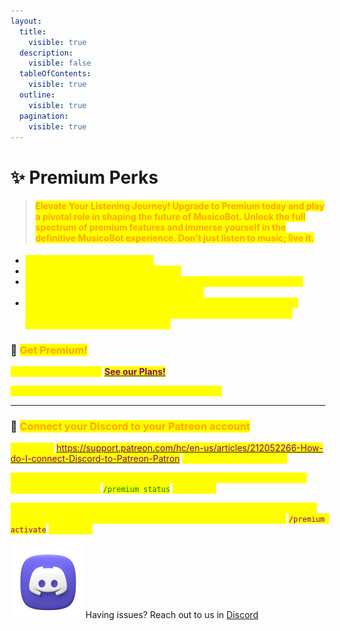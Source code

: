 ```yaml
---
layout:
  title:
    visible: true
  description:
    visible: false
  tableOfContents:
    visible: true
  outline:
    visible: true
  pagination:
    visible: true
---
```


# ✨ Premium Perks

> #### <mark style="color:orange;background-color:yellow;">**Elevate Your Listening Journey! Upgrade to Premium today and play a pivotal role in shaping the future of MusicoBot. Unlock the full spectrum of premium features and immerse yourself in the definitive MusicoBot experience. Don't just listen to music; live it.**</mark>

* _<mark style="color:yellow;">**Bypass vote-need commands**</mark>_
* _<mark style="color:yellow;">**Enjoy nonstop 24/7 music playback.**</mark>_
* _<mark style="color:yellow;">**Add a personal touch with unique Filters effects, create playlists, autoplay, defaultvolume and much more !**</mark>_
* _<mark style="color:yellow;">**Enjoy special perks, such as removing duplicate songs from the queue. And there's more to come! We're constantly enhancing Premium with additional features.**</mark>_

### :tada: <mark style="color:orange;">Get Premium!</mark>

<mark style="color:yellow;">**Get Musico Premium:**</mark> [<mark style="color:purple;">**See our Plans!**</mark>](https://musicobot.xyz/premium)

_<mark style="color:yellow;">Ready to activate your license? Follow these steps:</mark>_

***

### :link: <mark style="color:orange;">Connect your Discord to your Patreon account</mark>

<mark style="color:yellow;">**Check out**</mark> [<mark style="color:purple;">https://support.patreon.com/hc/en-us/articles/212052266-How-do-I-connect-Discord-to-Patreon-Patron</mark>](https://support.patreon.com/hc/en-us/articles/212052266-How-do-I-connect-Discord-to-Patreon-Patron) <mark style="color:yellow;">**for detailed instructions.**</mark>

&#x20;<mark style="color:yellow;">**After purchasing Premium, wait for up to 5-10 minutes. You can verify your status using the**</mark> <mark style="color:green;">`/premium status`</mark> <mark style="color:yellow;">command.</mark>

<mark style="color:yellow;">**Once your status is updated, enjoy Premium features across all servers. To enable premium features for all members on a server, use the**</mark><mark style="color:yellow;">.</mark> <mark style="color:purple;">`/premium activate`</mark> <mark style="color:yellow;">command.</mark>&#x20;

![](<../.gitbook/assets/Discord (Icon 120 x 120).png>)Having issues? Reach out to us in [Discord](https://discord.gg/4Dky8BQwd2)
